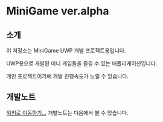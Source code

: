 # MiniGame ver.alpha
## 소개
이 저장소는 MiniGame UWP 개발 프로젝트용입니다.

UWP용으로 개발된 미니 게임들을 즐길 수 있는 애플리케이션입니다.

개인 프로젝트이기에 개발 진행속도가 느릴 수 있습니다.

## 개발노트
[위키로 이동하기...](https://github.com/Rena-Makise/MiniGameUWP/wiki)
개발노트는 다음에서 볼 수 있습니다.

